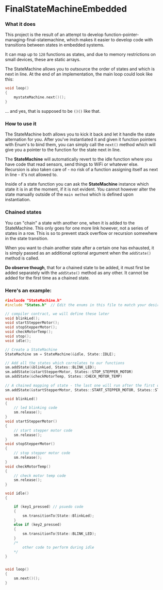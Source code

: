 # FinalStateMachineEmbedded



### What it does

This project is the result of an attempt to develop function-pointer-managing-final-statemachine,
which makes it easier to develop code with transitions between states in embedded systems.

It can map up to `128` functions as states, and due to memory restrictions on small devices, these are static arrays.

The StateMachine allows you to outsource the order of states and which is next in line. At the end of an implementation, the main loop could look like this:

```c
void loop()
{
    mystateMachine.next()();
}
```

... and yes, that is supposed to be `()()` like that.



### How to use it

The StateMachine both allows you to kick it back and let it handle the state alternation for you. 
After you've instantiated it and given it function pointers with Enum's to bind them, you can simply call the `next()` method which will give you a pointer to the function for the state next in line.

The **StateMachine** will automatically revert to the idle function where you have code that read sensors, send things to WiFi or whatever else. Recursion is also taken care of - no risk of a function assigning itself as next in line - it's not allowed to.

Inside of a state function you can ask the **StateMachine** instance which state it is in at the moment, if it is not evident. You cannot however alter the state manually outside of the `main method` which is defined upon instantiation.



### Chained states

You can "chain" a state with another one, when it is added to the StateMachine. This only goes for one more link however, not a series of states in a row. This is so to prevent stack overflow or recursion somewhere in the state transition.

When you want to chain another state after a certain one has exhausted, it is simply passed as an additional optional argument when the `addState()` method is called.

**Do observe though**, that for a chained state to be added, it must first be added separately with the `addState()` method as any other. It cannot be added for the first time as a chained state.



### Here's an example:

```c
#inclucde "StateMachine.h"
#include "States.h"  // Edit the enums in this file to match your desired states

// compiler contract, we will define these later
void blinkLed();
void startStepperMotor();
void stopStepperMotor();
void checkMotorTemp();
void stop();
void idle();

// Create a StateMachine
StateMachine sm = StateMachine(&idle, State::IDLE);

// Add all the states which correlates to our functions
sm.addState(&blinkLed, States::BLINK_LED);
sm.addState(&startStepperMotor, States::STOP_STEPPER_MOTOR)
sm.addState(&checkMotorTemp, States::CHECK_MOTOR_TEMP)
    
// A chained mapping of state - the last one will run after the first one exhausts
sm.addState(&startStepperMotor, States::START_STEPPER_MOTOR, States::STOP_STEPPER_MOTOR);

void blinkLed()
{
    // led blinking code
    sm.release();
}
void startStepperMotor()
{
    // start stepper motor code 
    sm.release();
}
void stopStepperMotor()
{
    // stop stepper motor code 
    sm.release();
}
void checkMotorTemp()
{
    // check motor temp code
    sm.release();
}

void idle()
{

	if (key1_pressed) // psuedo code
    {
        sm.transitionTo(State::BlinkLed);
    }
    else if (key2_pressed)
    {
    	sm.transitionTo(State::BLINK_LED);
    }
    /*
    	other code to perform during idle
    */
}


void loop()
{
    sm.next()();
}

```



